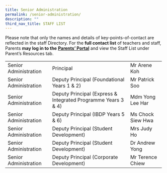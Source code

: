 ```yaml
---
title: Senior Administration
permalink: /senior-administration/
description: ""
third_nav_title: STAFF LIST
---
```

Please note that only the names and details of key-points-of-contact are reflected in the staff Directory. For the **full contact list** of teachers and staff, Parents **may log in to the** <a href="http://lms.acsindep.edu.sg/ACSIndep/logon_new.aspx?type=parents" target="_blank"><b>Parents’ Portal</b></a> and view the Staff List under Parent’s Resources tab.

|                       |                                                               |                   |
|-----------------------|---------------------------------------------------------------|-------------------|
| Senior Administration | Principal                                                     | Mr Arene Koh      |
| Senior Administration | Deputy Principal (Foundational Years 1 & 2)                   | Mr Patrick Soo    |
| Senior Administration | Deputy Principal (Express & Integrated Programme Years 3 & 4) | Mdm Yong Lee Har  |
| Senior Administration | Deputy Principal (IBDP Years 5 & 6)                           | Ms Chock Siew Hwa |
| Senior Administration | Deputy Principal (Student Development)                        | Mrs Judy Ho       |
| Senior Administration | Deputy Principal (Student Development)                        | Dr Andrew Yong    |
| Senior Administration | Deputy Principal (Corporate Development)                      | Mr Terence Chiew  |